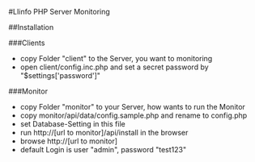 #LIinfo PHP Server Monitoring

##Installation

###Clients
- copy Folder "client" to the Server, you want to monitoring
- open client/config.inc.php and set a secret password by "$settings['password']"

###Monitor
- copy Folder "monitor" to your Server, how wants to run the Monitor
- copy monitor/api/data/config.sample.php and rename to config.php
- set Database-Setting in this file
- run http://[url to monitor]/api/install in the browser
- browse http://[url to monitor]
- default Login is user "admin", password "test123"